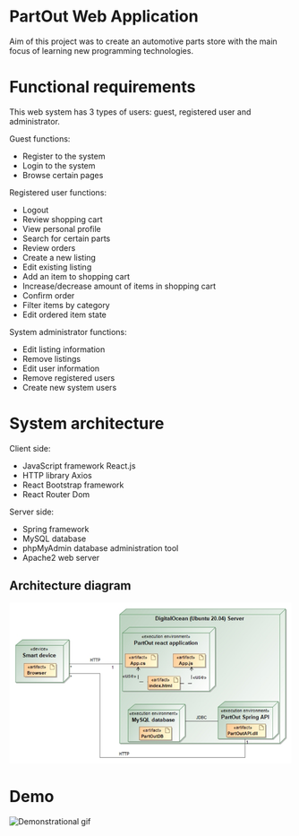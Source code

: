 # PartOut Web Application
Aim of this project was to create an automotive parts store with the main focus of learning new programming technologies.

# Functional requirements
This web system has 3 types of users: guest, registered user and administrator.

Guest functions:

 - Register to the system
 - Login to the system
 - Browse certain pages

 Registered user functions:
 
 - Logout
 - Review shopping cart
 - View personal profile
 - Search for certain parts
 - Review orders
 - Create a new listing
 - Edit existing listing
 - Add an item to shopping cart
 - Increase/decrease amount of items in shopping cart
 - Confirm order
 - Filter items by category
 - Edit ordered item state
 
 System administrator functions:
 

 - Edit listing information
 - Remove listings
 - Edit user information
 - Remove registered users
 - Create new system users

# System architecture
Client side:

 - JavaScript framework React.js
 - HTTP library Axios
 - React Bootstrap framework
 - React Router Dom
 
 Server side:
 
 - Spring framework
 - MySQL database
 - phpMyAdmin database administration tool
 - Apache2 web server
 
 ## Architecture diagram

![Architecture diagram](https://github.com/Rimve/Partout/blob/master/partout/image.bmp)

# Demo
![Demonstrational gif](https://github.com/Rimve/Partout/blob/master/partout/demogif2.gif)

